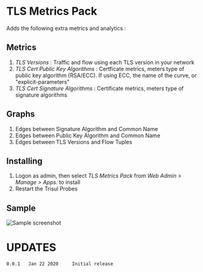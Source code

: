 # TLS Metrics Pack

Adds the following extra metrics and analytics :

## Metrics 

1. _TLS Versions_ : Traffic and flow using each TLS version in your network
2. _TLS Cert Public Key Algorithms_ : Certficate metrics,  meters type of public key algorithm (RSA/ECC). If using ECC, the name of the curve, or "explicit-parameters"
3. _TLS Cert Signature Algorithms_ : Certificate metrics, meters type of signature algorithms


## Graphs

1. Edges between Signature Algorithm and Common Name
2. Edges between Public Key Algorithm and Common Name
3. Edges between TLS Versions and Flow Tuples 

## Installing 

1. Logon as admin, then select _TLS Metrics Pack_  from  _Web Admin > Manage > Apps._ to install
2. Restart the Trisul Probes 

## Sample

![Sample screenshot](ss1.png) 


UPDATES
=======

````
0.0.1   Jan 22 2020     Initial release 
````


